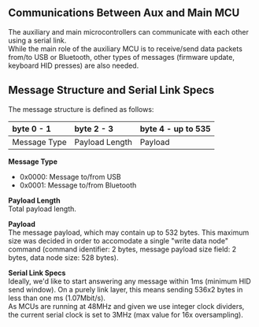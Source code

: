 ## [](#header-1) Communications Between Aux and Main MCU
The auxiliary and main microcontrollers can communicate with each other using a serial link.  
While the main role of the auxiliary MCU is to receive/send data packets from/to USB or Bluetooth, other types of messages (firmware update, keyboard HID presses) are also needed.  
  
## [](#header-2) Message Structure and Serial Link Specs 
The message structure is defined as follows:  

| byte 0 - 1   | byte 2 - 3       | byte 4 - up to 535  |
|:-------------|:-----------------|---------------------|
| Message Type | Payload Length   | Payload             |

**Message Type**  
- 0x0000: Message to/from USB  
- 0x0001: Message to/from Bluetooth  
  
**Payload Length**  
Total payload length.  
  
**Payload**   
The message payload, which may contain up to 532 bytes. This maximum size was decided in order to accomodate a single "write data node" command (command identifier: 2 bytes, message payload size field: 2 bytes, data node size: 528 bytes).
  
**Serial Link Specs**  
Ideally, we'd like to start answering any message within 1ms (minimum HID send window). On a purely link layer, this means sending 536x2 bytes in less than one ms (1.07Mbit/s).  
As MCUs are running at 48MHz and given we use integer clock dividers, the current serial clock is set to 3MHz (max value for 16x oversampling).
